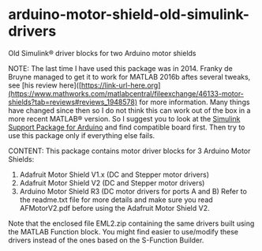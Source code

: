 # arduino-motor-shield-old-simulink-drivers
Old Simulink&reg; driver blocks for two Arduino motor shields

NOTE:
The last time I have used this package was in 2014. Franky de Bruyne managed to get it to work for MATLAB 2016b aftes several tweaks, see [his review here]([https://link-url-here.org](https://www.mathworks.com/matlabcentral/fileexchange/46133-motor-shields?tab=reviews#reviews_1948578) for more information. Many things have changed since then so I do not think this can work out of the box in a more recent MATLAB&reg; version. So I suggest you to look at the [Simulink Support Package for Arduino](https://www.mathworks.com/matlabcentral/fileexchange/40312-simulink-support-package-for-arduino-hardware) and find compatible board first. Then try to use this package only if everything else fails. 

CONTENT:
This package contains motor driver blocks for 3 Arduino Motor Shields:
1) Adafruit Motor Shield V1.x (DC and Stepper motor drivers)
2) Adafruit Motor Shield V2 (DC and Stepper motor drivers)
3) Arduino Motor Shield R3 (DC motor drivers for ports A and B)
Refer to the readme.txt file for more details and make sure you read AFMotorV2.pdf before using the Adafruit Motor Shield V2.

Note that the enclosed file EML2.zip containing the same drivers built using the MATLAB Function block.
You might find easier to use/modify these drivers instead of the ones based on the S-Function Builder.
